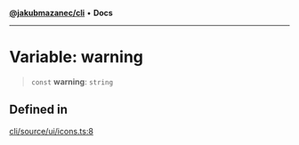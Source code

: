 [**@jakubmazanec/cli**](../../../README.md) • **Docs**

---

# Variable: warning

> `const` **warning**: `string`

## Defined in

[cli/source/ui/icons.ts:8](https://github.com/jakubmazanec/tools/blob/e8ae4d79f84effbab1b79b1c88222a54b84f3504/packages/cli/source/ui/icons.ts#L8)
